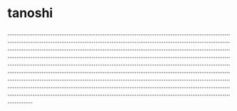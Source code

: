 # tanoshi
..........................................................................................................................................................................................................................................................................................................................................................................................................................................................................................................................................................................................................................................................................................................................................................................................................................................................................................................................................................................................................................................................................................................................................................................